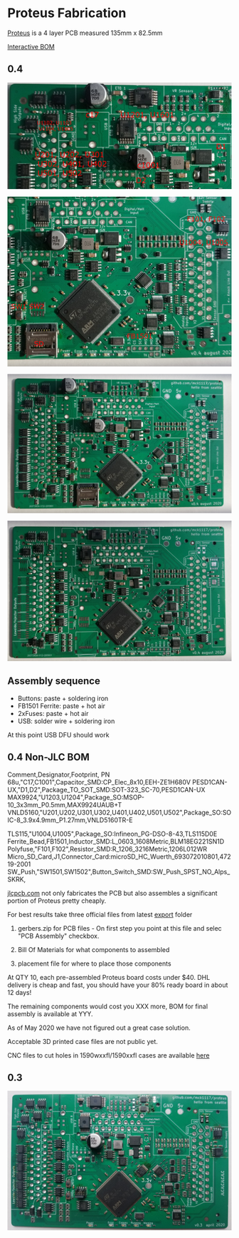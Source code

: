 # Proteus Fabrication

[Proteus](https://github.com/mck1117/proteus) is a 4 layer PCB measured 135mm x 82.5mm

[Interactive BOM](https://gerefi.com/docs/ibom/proteus_0_4_ibom.html)

## 0.4

![x](Hardware/Proteus/Hardware-Proteus-0.4-instructions1.jpg)

![x](Hardware/Proteus/Hardware-Proteus-0.4-instructions2.jpg)

![x](Hardware/Proteus/Hardware-Proteus-0.4-assembled.jpg)

![x](Hardware/Proteus/Hardware-Proteus-0.4-jlc.jpg)

## Assembly sequence

* Buttons: paste + soldering iron
* FB1501 Ferrite: paste + hot air
* 2xFuses: paste + hot air
* USB: solder wire + soldering iron

At this point USB DFU should work

## 0.4 Non-JLC BOM

Comment,Designator,Footprint, PN
68u,"C17,C1001",Capacitor_SMD:CP_Elec_8x10,EEH-ZE1H680V
PESD1CAN-UX,"D1,D2",Package_TO_SOT_SMD:SOT-323_SC-70,PESD1CAN-UX
MAX9924,"U1203,U1204",Package_SO:MSOP-10_3x3mm_P0.5mm,MAX9924UAUB+T
VNLD5160,"U201,U202,U301,U302,U401,U402,U501,U502",Package_SO:SOIC-8_3.9x4.9mm_P1.27mm,VNLD5160TR-E

TLS115,"U1004,U1005",Package_SO:Infineon_PG-DSO-8-43,TLS115D0E
Ferrite_Bead,FB1501,Inductor_SMD:L_0603_1608Metric,BLM18EG221SN1D
Polyfuse,"F101,F102",Resistor_SMD:R_1206_3216Metric,1206L012WR
Micro_SD_Card,J1,Connector_Card:microSD_HC_Wuerth_693072010801,47219-2001
SW_Push,"SW1501,SW1502",Button_Switch_SMD:SW_Push_SPST_NO_Alps_SKRK,

[jlcpcb.com](http://www.jlcpcb.com) not only fabricates the PCB but also assembles a significant portion of Proteus pretty cheaply.

For best results take three official files from latest [export](https://github.com/mck1117/proteus/tree/master/export) folder

1) gerbers.zip for PCB files - On first step you point at this file and selec "PCB Assembly" checkbox.

2) Bill Of Materials for what components to assembled

3) placement file for where to place those components

At QTY 10, each pre-assembled Proteus board costs under $40. DHL delivery is cheap and fast, you should have your 80% ready board in about 12 days!

The remaining components would cost you XXX more, BOM for final assembly is available at YYY.

As of May 2020 we have not figured out a great case solution.

Acceptable 3D printed case files are not public yet.

CNC files to cut holes in 1590wxxfl/1590xxfl cases are available [here](https://github.com/mck1117/proteus/blob/master/export/proteus-case.step)

## 0.3

![x](Hardware/Proteus/Hardware-Proteus-0.3.jpg)

